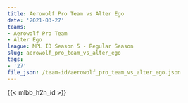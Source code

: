 ```yaml
---
title: Aerowolf Pro Team vs Alter Ego
date: '2021-03-27'
teams:
- Aerowolf Pro Team
- Alter Ego
league: MPL ID Season 5 - Regular Season
slug: aerowolf_pro_team_vs_alter_ego
tags:
- '27'
file_json: /team-id/aerowolf_pro_team_vs_alter_ego.json
---
```


{{< mlbb_h2h_id >}}
